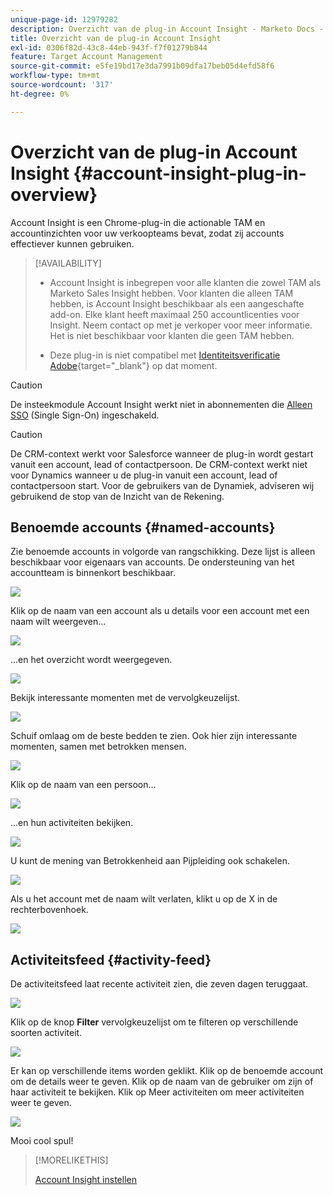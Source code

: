 ```yaml
---
unique-page-id: 12979282
description: Overzicht van de plug-in Account Insight - Marketo Docs - Productdocumentatie
title: Overzicht van de plug-in Account Insight
exl-id: 0306f82d-43c8-44eb-943f-f7f01279b844
feature: Target Account Management
source-git-commit: e5fe19bd17e3da7991b09dfa17beb05d4efd58f6
workflow-type: tm+mt
source-wordcount: '317'
ht-degree: 0%

---
```


# Overzicht van de plug-in Account Insight {#account-insight-plug-in-overview}

Account Insight is een Chrome-plug-in die actionable TAM en accountinzichten voor uw verkoopteams bevat, zodat zij accounts effectiever kunnen gebruiken.

>[!AVAILABILITY]
>
>* Account Insight is inbegrepen voor alle klanten die zowel TAM als Marketo Sales Insight hebben. Voor klanten die alleen TAM hebben, is Account Insight beschikbaar als een aangeschafte add-on. Elke klant heeft maximaal 250 accountlicenties voor Insight. Neem contact op met je verkoper voor meer informatie. Het is niet beschikbaar voor klanten die geen TAM hebben.
>
>* Deze plug-in is niet compatibel met [Identiteitsverificatie Adobe](/help/marketo/product-docs/administration/marketo-with-adobe-identity/adobe-identity-management-overview.md){target="_blank"} op dat moment.

>[!CAUTION]
>
>De insteekmodule Account Insight werkt niet in abonnementen die [Alleen SSO](/help/marketo/product-docs/administration/additional-integrations/restrict-user-login-to-sso-only.md) (Single Sign-On) ingeschakeld.

>[!CAUTION]
>
>De CRM-context werkt voor Salesforce wanneer de plug-in wordt gestart vanuit een account, lead of contactpersoon. De CRM-context werkt niet voor Dynamics wanneer u de plug-in vanuit een account, lead of contactpersoon start. Voor de gebruikers van de Dynamiek, adviseren wij gebruikend de stop van de Inzicht van de Rekening.

## Benoemde accounts {#named-accounts}

Zie benoemde accounts in volgorde van rangschikking. Deze lijst is alleen beschikbaar voor eigenaars van accounts. De ondersteuning van het accountteam is binnenkort beschikbaar.

![](assets/na1.png)

Klik op de naam van een account als u details voor een account met een naam wilt weergeven...

![](assets/na3.png)

...en het overzicht wordt weergegeven.

![](assets/na4.png)

Bekijk interessante momenten met de vervolgkeuzelijst.

![](assets/na5.png)

Schuif omlaag om de beste bedden te zien. Ook hier zijn interessante momenten, samen met betrokken mensen.

![](assets/na6.png)

Klik op de naam van een persoon...

![](assets/na7.png)

...en hun activiteiten bekijken.

![](assets/na8.png)

U kunt de mening van Betrokkenheid aan Pijpleiding ook schakelen.

![](assets/na9.png)

Als u het account met de naam wilt verlaten, klikt u op de X in de rechterbovenhoek.

![](assets/na10.png)

## Activiteitsfeed {#activity-feed}

De activiteitsfeed laat recente activiteit zien, die zeven dagen teruggaat.

![](assets/af1.png)

Klik op de knop **Filter** vervolgkeuzelijst om te filteren op verschillende soorten activiteit.

![](assets/af2.png)

Er kan op verschillende items worden geklikt. Klik op de benoemde account om de details weer te geven. Klik op de naam van de gebruiker om zijn of haar activiteit te bekijken. Klik op Meer activiteiten om meer activiteiten weer te geven.

![](assets/af3.png)

Mooi cool spul!

>[!MORELIKETHIS]
>
>[Account Insight instellen](/help/marketo/product-docs/target-account-management/setup-tam/set-up-account-insight.md)
